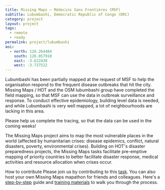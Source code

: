 ```yaml
---
title: Missing Maps – Médecins Sans Frontières (MSF)
subtitle: Lubumbashi, Democratic Republic of Congo (DRC)
category: project
layout: project
tags:
  - remote
  - ready
permalink: project/lubumbashi
aoi:
  - north: 128.264484
    south: 128.057910
    east: -3.622438
    west: -3.737522
---
```


Lubumbashi has been partially mapped at the request of MSF to help the organisation respond to the frequent disease outbreaks that hit the city. Missing Maps / HOT and the OSM lubumbashi group have completed the field mapping, so that MSF can use the data in outbreak surveillance and response. To conduct effective epidemiology, building level data is needed, and while Lubumbashi is very well mapped, a lot of neighbourhoods are lacking in this area. 

Please help us complete the tracing, so that the data can be used in the coming weeks!

The Missing Maps project aims to map the most vulnerable places in the world (affected by humanitarian crises: disease epidemics, conflict, natural disasters, poverty, environmental crises). Building on HOT's disaster preparedness projects, the Missing Maps tasks facilitate pre-emptive mapping of priority countries to better facilitate disaster response, medical activities and resource allocation when crises occur.

How to contribute
Please join us by contributing to this [task](http://tasks.hotosm.org/project/1254). You can also host your own Missing Maps mapathon for friends and colleagues. Here's a [step-by-step](http://www.missingmaps.org/mapathons/) guide and [training materials](http://www.missingmaps.org/contribute/) to walk you through the process.
